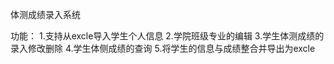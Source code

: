 体测成绩录入系统

功能：
 1.支持从excle导入学生个人信息
 2.学院班级专业的编辑
 3.学生体测成绩的录入修改删除
 4.学生体侧成绩的查询
 5.将学生的信息与成绩整合并导出为excle